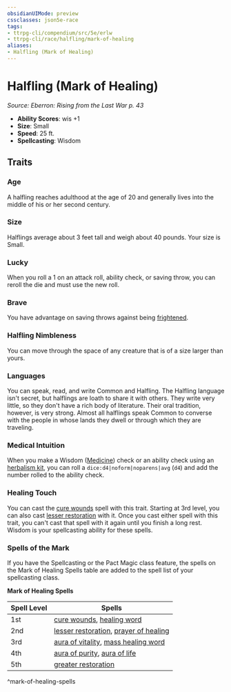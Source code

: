 ```yaml
---
obsidianUIMode: preview
cssclasses: json5e-race
tags:
- ttrpg-cli/compendium/src/5e/erlw
- ttrpg-cli/race/halfling/mark-of-healing
aliases:
- Halfling (Mark of Healing)
---
```

# Halfling (Mark of Healing)
*Source: Eberron: Rising from the Last War p. 43*  


- **Ability Scores**: wis +1
- **Size**: Small
- **Speed**: 25 ft.
- **Spellcasting**: Wisdom

## Traits

### Age

A halfling reaches adulthood at the age of 20 and generally lives into the middle of his or her second century.

### Size

Halflings average about 3 feet tall and weigh about 40 pounds. Your size is Small.

### Lucky

When you roll a 1 on an attack roll, ability check, or saving throw, you can reroll the die and must use the new roll.

### Brave

You have advantage on saving throws against being [frightened](Інструменти%20ДМ/CLI/rules/conditions.md#Frightened).

### Halfling Nimbleness

You can move through the space of any creature that is of a size larger than yours.

### Languages

You can speak, read, and write Common and Halfling. The Halfling language isn't secret, but halflings are loath to share it with others. They write very little, so they don't have a rich body of literature. Their oral tradition, however, is very strong. Almost all halflings speak Common to converse with the people in whose lands they dwell or through which they are traveling.

### Medical Intuition

When you make a Wisdom ([Medicine](Інструменти%20ДМ/CLI/rules/skills.md#Medicine)) check or an ability check using an [herbalism kit](Інструменти%20ДМ/CLI/items/herbalism-kit-xphb.md), you can roll a `dice:d4|noform|noparens|avg` (`d4`) and add the number rolled to the ability check.

### Healing Touch

You can cast the [cure wounds](Інструменти%20ДМ/CLI/spells/cure-wounds-xphb.md) spell with this trait. Starting at 3rd level, you can also cast [lesser restoration](Інструменти%20ДМ/CLI/spells/lesser-restoration-xphb.md) with it. Once you cast either spell with this trait, you can't cast that spell with it again until you finish a long rest. Wisdom is your spellcasting ability for these spells.

### Spells of the Mark

If you have the Spellcasting or the Pact Magic class feature, the spells on the Mark of Healing Spells table are added to the spell list of your spellcasting class.

**Mark of Healing Spells**

| Spell Level | Spells |
|-------------|--------|
| 1st | [cure wounds](Інструменти%20ДМ/CLI/spells/cure-wounds-xphb.md), [healing word](Інструменти%20ДМ/CLI/spells/healing-word-xphb.md) |
| 2nd | [lesser restoration](Інструменти%20ДМ/CLI/spells/lesser-restoration-xphb.md), [prayer of healing](Інструменти%20ДМ/CLI/spells/prayer-of-healing-xphb.md) |
| 3rd | [aura of vitality](Інструменти%20ДМ/CLI/spells/aura-of-vitality-xphb.md), [mass healing word](Інструменти%20ДМ/CLI/spells/mass-healing-word-xphb.md) |
| 4th | [aura of purity](Інструменти%20ДМ/CLI/spells/aura-of-purity-xphb.md), [aura of life](Інструменти%20ДМ/CLI/spells/aura-of-life-xphb.md) |
| 5th | [greater restoration](Інструменти%20ДМ/CLI/spells/greater-restoration-xphb.md) |
^mark-of-healing-spells
